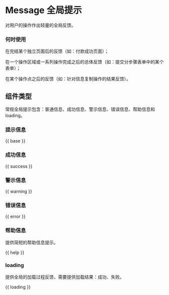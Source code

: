 # Message 全局提示

对用户的操作作出轻量的全局反馈。

### 何时使用

在完结某个独立页面后的反馈（如：付款成功页面）；

在一个操作区域或一系列操作完成之后的总体反馈（如：提交分步骤表单中的某个表单）；

在某个操作点之后的反馈（如：针对信息复制操作的结果反馈）。


## 组件类型

常规全局提示包含：普通信息、成功信息、警示信息、错误信息、帮助信息和loading。

### 提示信息

{{ base }}

### 成功信息

{{ success }}

### 警示信息

{{ warning }}

### 错误信息

{{ error }}


### 帮助信息

提供简短的帮助信息提示。

{{ help }}

### loading

提供全局的加载过程反馈，需要提供加载结果：成功、失败。

{{ loading }}
